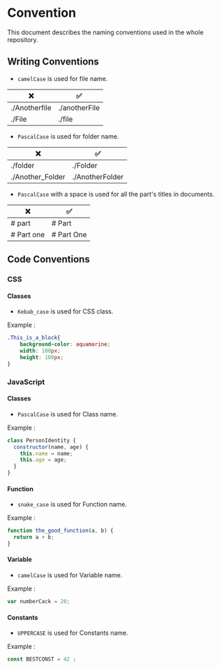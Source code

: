 # Convention
This document describes the naming conventions used in the whole repository.

## Writing Conventions

- `camelCase` is used for file name.

|❌|✅|
|-|-|
|./Anotherfile|./anotherFile|
|./File|./file|


- `PascalCase` is used for folder name.

|❌|✅|
|-|-|
|./folder|./Folder|
|./Another_Folder|./AnotherFolder|


- `PascalCase` with a space is used for all the part's titles in documents.

|❌|✅|
|-|-|
|# part|# Part|
|# Part one|# Part One|

## Code Conventions

### CSS
#### Classes

- `Kebab_case` is used for CSS class.

Example :
```css
.This_is_a_block{
    background-color: aquamarine;
    width: 100px;
    height: 100px;
}
```


### JavaScript

#### Classes
- `PascalCase` is used for Class name.

Example :
```js
class PersonIdentity {
  constructor(name, age) {
    this.name = name;
    this.age = age;
  }
}
```

#### Function
- `snake_case` is used for Function name.

Example :
```js
function the_good_function(a, b) {
  return a + b;
}
```


#### Variable
- `camelCase` is used for Variable name.

Example :
```js
var numberCack = 20;
```


#### Constants
- `UPPERCASE` is used for Constants name.

Example :
```js
const BESTCONST = 42 ;
```





